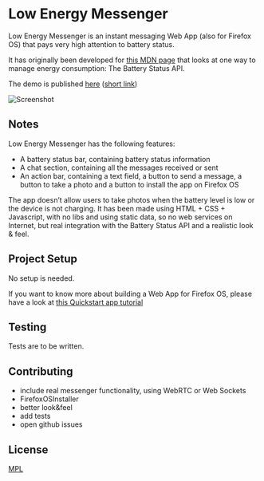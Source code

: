 # Low Energy Messenger

Low Energy Messenger is an instant messaging Web App (also for Firefox OS) that pays very high attention to battery status.

It has originally been developed for [this MDN page](https://developer.mozilla.org/en-US/Apps/Developing/gather_and_modify_data/retrieving_battery_status_information) that looks at one way to manage energy consumption: The Battery Status API.

The demo is published [here](http://www.francesco.iovine.name/mdn/low-energy-messenger/public_html/) ([short link](http://goo.gl/87QanF))

![Screenshot](https://raw.github.com/franciov/low-energy-messenger/master/img/screenshots/firefoxos-simulator.png)

## Notes

Low Energy Messenger has the following features:

- A battery status bar, containing battery status information
- A chat section, containing all the messages received or sent
- An action bar, containing a text field, a button to send a message, a button to take a photo and a button to install the app on Firefox OS

The app doesn’t allow users to take photos when the battery level is low or the device is not charging. It has been made using HTML + CSS + Javascript, with no libs and using static data, so no web services on Internet, but real integration with the Battery Status API and a realistic look & feel.

## Project Setup

No setup is needed. 

If you want to know more about building a Web App for Firefox OS, please have a look at [this Quickstart app tutorial](https://developer.mozilla.org/en-US/Apps/Quickstart/Build/Your_first_app)

## Testing

Tests are to be written.

## Contributing

- include real messenger functionality, using WebRTC or Web Sockets
- FirefoxOSInstaller
- better look&feel
- add tests
- open github issues

## License

[MPL](http://www.mozilla.org/MPL/2.0/)
